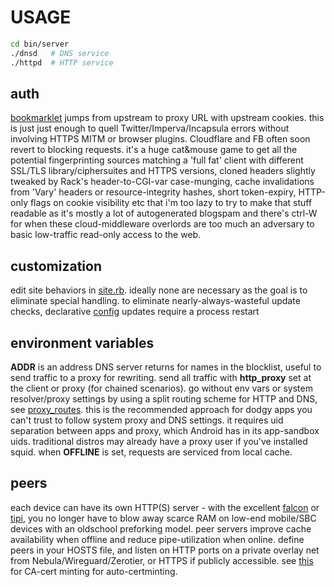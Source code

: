 # USAGE
``` sh
cd bin/server
./dnsd   # DNS service
./httpd  # HTTP service
```

## auth
[bookmarklet](config/bookmarks/UI.u) jumps from upstream to proxy URL with upstream cookies. this is just just enough to quell Twitter/Imperva/Incapsula errors without involving HTTPS MITM or browser plugins. Cloudflare and FB often soon revert to blocking requests. it's a huge cat&mouse game to get all the potential fingerprinting sources matching a 'full fat' client with different SSL/TLS library/ciphersuites and HTTPS versions, cloned headers slightly tweaked by Rack's header-to-CGI-var case-munging, cache invalidations from 'Vary' headers or resource-integrity hashes, short token-expiry, HTTP-only flags on cookie visibility etc that i'm too lazy to try to make that stuff readable as it's mostly a lot of autogenerated blogspam and there's ctrl-W for when these cloud-middleware overlords are too much an adversary to basic low-traffic read-only access to the web.

## customization
edit site behaviors in [site.rb](config/site.rb). ideally none are necessary as the goal is to eliminate special handling. to eliminate nearly-always-wasteful update checks, declarative [config](config/) updates require a process restart

## environment variables
**ADDR** is an address DNS server returns for names in the blocklist, useful to send traffic to a proxy for rewriting. send all traffic with **http_proxy** set at the client or proxy (for chained scenarios). go without env vars or system resolver/proxy settings by using a split routing scheme for HTTP and DNS, see [proxy_routes](bin/proxy_routes). this is the recommended approach for dodgy apps you can't trust to follow system proxy and DNS settings. it requires uid separation between apps and proxy, which Android has in its app-sandbox uids. traditional distros may already have a proxy user if you've installed squid. when **OFFLINE** is set, requests are serviced from local cache.

## peers
each device can have its own HTTP(S) server - with the excellent [falcon](https://github.com/socketry/falcon) or [tipi](https://github.com/digital-fabric/tipi), you no longer have to blow away scarce RAM on low-end mobile/SBC devices with an oldschool preforking model. peer servers improve cache availability when offline and reduce pipe-utilization when online. define peers in your HOSTS file, and listen on HTTP ports on a private overlay net from Nebula/Wireguard/Zerotier, or HTTPS if publicly accessible. see [this](bin/certificate) for CA-cert minting for auto-certminting.